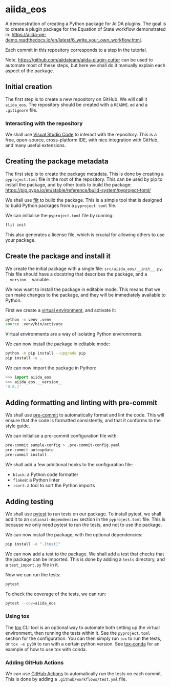 # aiida_eos

A demonstration of creating a Python package for AiiDA plugins.
The goal is to create a plugin package for the Equation of State workflow demonstrated in: <https://aiida-qe-demo.readthedocs.io/en/latest/6_write_your_own_workflow.html>.

Each commit in this repository corresponds to a step in the tutorial.

Note, <https://github.com/aiidateam/aiida-plugin-cutter> can be used to automate most of these steps,
but here we shall do it manually explain each aspect of the package.

## Initial creation

The first step is to create a new repository on GitHub.
We will call it `aiida_eos`.
The repository should be created with a `README.md` and a `.gitignore` file.

### Interacting with the repository

We shall use [Visual Studio Code](https://code.visualstudio.com/) to interact with the repository.
This is a free, open-source, cross-platform IDE, with nice integration with GitHub, and many useful extensions.

## Creating the package metadata

The first step is to create the package metadata.
This is done by creating a `pyproject.toml` file in the root of the repository.
This can be used by pip to install the package, and by other tools to build the package: <https://pip.pypa.io/en/stable/reference/build-system/pyproject-toml/>

We shall use [flit](https://flit.readthedocs.io/en/latest/) to build the package.
This is a simple tool that is designed to build Python packages from a `pyproject.toml` file.

We can initialise the `pyproject.toml` file by running:

```bash
flit init
```

This also generates a license file, which is crucial for allowing others to use your package.

## Create the package and install it

We create the initial package with a single file: `src/aiida_eos/__init__.py`.
This file should have a docstring that describes the package, and a `__version__` variable.

We now want to install the package in editable mode.
This means that we can make changes to the package, and they will be immediately available to Python.

First we create a [virtual environment](https://packaging.python.org/en/latest/tutorials/installing-packages/#creating-and-using-virtual-environments), and activate it:

```bash
python -m venv .venv
source .venv/bin/activate
```

Virtual environments are a way of isolating Python environments.

We can now install the package in editable mode:

```bash
python -m pip install --upgrade pip
pip install -e .
```

We can now import the package in Python:

```python
>>> import aiida_eos
>>> aiida_eos.__version__
'0.0.1'
```

## Adding formatting and linting with pre-commit

We shall use [pre-commit](https://pre-commit.com/) to automatically format and lint the code.
This will ensure that the code is formatted consistently, and that it conforms to the style guide.

We can initialise a pre-commit configuration file with:

```bash
pre-commit sample-config > .pre-commit-config.yaml
pre-commit autoupdate
pre-commit install
```

We shall add a few additional hooks to the configuration file:

- `black`: a Python code formatter
- `flake8`: a Python linter
- `isort`: a tool to sort the Python imports

## Adding testing

We shall use [pytest](https://docs.pytest.org/en/latest/) to run tests on our package.
To install pytest, we shall add it to an `optional-dependencies` section in the `pyproject.toml` file.
This is because we only need pytest to run the tests, and not to use the package.

We can now install the package, with the optional dependencies:

```bash
pip install -e ".[test]"
```

We can now add a test to the package.
We shall add a test that checks that the package can be imported.
This is done by adding a `tests` directory, and a `test_import.py` file in it.

Now we can run the tests:

```bash
pytest
```

To check the coverage of the tests, we can run:

```bash
pytest --cov=aiida_eos
```

### Using tox

The [tox](https://tox.readthedocs.io) CLI tool is an optional way to automate both setting up the virtual environment, then running the tests within it.
See the `pyproject.toml` section for the configuration.
You can then simply run `tox` to run the tests, or `tox -e py39` to run with a certain python version.
See [tox-conda](https://tox-conda.readthedocs.io) for an example of how to use tox with conda.

### Adding GitHub Actions

We can use [GitHub Actions](https://github.com/features/actions) to automatically run the tests on each commit.
This is done by adding a `.github/workflows/test.yml` file.
